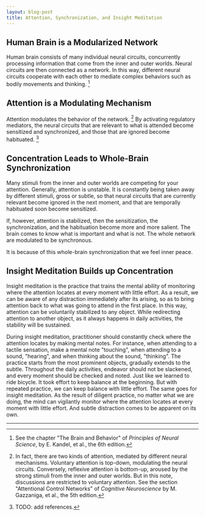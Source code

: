 ```yaml
---
layout: blog-post
title: Attention, Synchronization, and Insight Meditation
---
```


## Human Brain is a Modularized Network

Human brain consists of many individual neural circuits, concurrently processing information that come from the inner and outer worlds. Neural circuits are then connected as a network. In this way, different neural circuits cooperate with each other to mediate complex behaviors such as bodily movements and thinking. [^modularized-network]

  [^modularized-network]: See the chapter "The Brain and Behavior" of _Principles of Neural Science_, by E. Kandel, et al., the 6th edition.

## Attention is a Modulating Mechanism

Attention modulates the behavior of the network. [^attention-types] By activating regulatory mediators, the neural circuits that are relevant to what is attended become sensitized and synchronized, and those that are ignored become habituated. [^modulating-mechanism]

  [^attention-types]: In fact, there are two kinds of attention, mediated by different neural mechanisms. Voluntary attention is top-down, modulating the neural circuits. Conversely, reflexive attention is bottom-up, aroused by the strong stimuli from the inner and outer worlds. But in this note, discussions are restricted to voluntary attention. See the section "Attentional Control Networks" of _Cognitive Neuroscience_ by M. Gazzaniga, et al., the 5th edition.

  [^modulating-mechanism]: TODO: add references.

## Concentration Leads to Whole-Brain Synchronization

Many stimuli from the inner and outer worlds are competing for your attention. Generally, attention is unstable. It is constantly being taken away by different stimuli, gross or subtle, so that neural circuits that are currently relevant become ignored in the next moment, and that are temporally habituated soon become sensitized.

If, however, attention is stabilized, then the sensitization, the synchronization, and the habituation become more and more salient. The brain comes to know what is important and what is not. The whole network are modulated to be synchronous.

It is because of this whole-brain synchronization that we feel inner peace.

## Insight Meditation Builds up Concentration

Insight meditation is the practice that trains the mental ability of monitoring where the attention locates at every moment with little effort. As a result, we can be aware of any distraction immediately after its arising, so as to bring attention back to what was going to attend in the first place. In this way, attention can be voluntarily stabilized to any object. While redirecting attention to another object, as it always happens in daily activities, the stability will be sustained.

During insight meditation, practitioner should constantly check where the attention locates by making mental notes. For instance, when attending to a tactile sensation, make a mental note "touching", when attending to a sound, "hearing", and when thinking about the sound, "thinking". The practice starts from the most prominent objects, gradually extends to the subtle. Throughout the daily activities, endeavor should not be slackened, and every moment should be checked and noted. Just like we learned to ride bicycle. It took effort to keep balance at the beginning. But with repeated practice, we can keep balance with little effort. The same goes for insight meditation. As the result of diligent practice, no matter what we are doing, the mind can vigilantly monitor where the attention locates at every moment with little effort. And subtle distraction comes to be apparent on its own.

---
